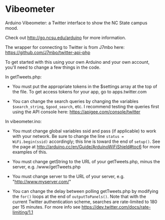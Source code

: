 Vibeometer
==========

Arduino Vibeometer: a Twitter interface to show the NC State campus mood.

Check out http://go.ncsu.edu/arduino for more information. 

The wrapper for connecting to Twitter is from J7mbo here: https://github.com/J7mbo/twitter-api-php

To get started with this using your own Arduino and your own account, you'll need to change a few things in the code.

In getTweets.php:

* You must put the appropriate tokens in the $settings array at the top of the file. To get access tokens for your app, go to apps.twitter.com

* You can change the search queries by changing the variables `$search_string`, `$good_search`, etc. I recommend testing the queries first using the API console here: https://apigee.com/console/twitter

In vibeometer.ino:

* You must change global variables ssid and pass (if applicable) to work with your network. Be sure to change the line `status = WiFi.begin(ssid)` accordingly; this line is toward the end of `setup()`. See the page at http://arduino.cc/en/Guide/ArduinoWiFiShield#toc6 for more examples of this.

* You must change getString to the URL of your getTweets.php, minus the server, e.g. /www/getTweets.php

* You must change server to the URL of your server, e.g. "http://www.myserver.com/"

* You can change the delay between polling getTweets.php by modifying the `for()` loops at the end of `outputToPanels()`. Note that with the current Twitter authentication scheme, searches are rate-limited to 180 per 15 minutes. For more info see https://dev.twitter.com/docs/rate-limiting/1.1
